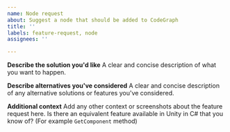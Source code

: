 ```yaml
---
name: Node request
about: Suggest a node that should be added to CodeGraph
title: ''
labels: feature-request, node
assignees: ''

---
```


**Describe the solution you'd like**
A clear and concise description of what you want to happen.

**Describe alternatives you've considered**
A clear and concise description of any alternative solutions or features you've considered.

**Additional context**
Add any other context or screenshots about the feature request here.
Is there an equivalent feature available in Unity in C# that you know of? (For example `GetComponent` method)
